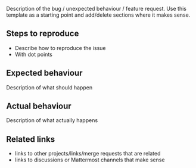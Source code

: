 Description of the bug / unexpected behaviour / feature request. Use this template as a starting point and add/delete sections where it makes sense.

## Steps to reproduce

 - Describe how to reproduce the issue
 - With dot points

## Expected behaviour

Description of what should happen

## Actual behaviour

Description of what actually happens

## Related links

 - links to other projects/links/merge requests that are related
 - links to discussions or Mattermost channels that make sense

